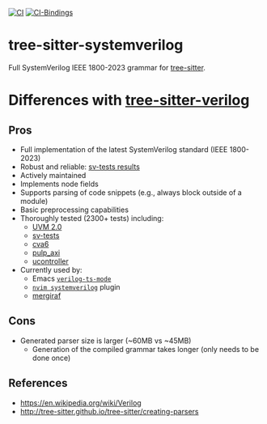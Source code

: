 [![CI](https://github.com/gmlarumbe/tree-sitter-systemverilog/actions/workflows/ci.yml/badge.svg)](https://github.com/gmlarumbe/tree-sitter-systemverilog/actions/workflows/ci.yml)
[![CI-Bindings](https://github.com/gmlarumbe/tree-sitter-systemverilog/actions/workflows/ci_bind.yml/badge.svg)](https://github.com/gmlarumbe/tree-sitter-systemverilog/actions/workflows/ci_bind.yml)

# tree-sitter-systemverilog

Full SystemVerilog IEEE 1800-2023 grammar for [tree-sitter](https://github.com/tree-sitter/tree-sitter).

# Differences with [tree-sitter-verilog](https://github.com/tree-sitter/tree-sitter-verilog)

## Pros ##
- Full implementation of the latest SystemVerilog standard (IEEE 1800-2023)
- Robust and reliable: [sv-tests results](https://chipsalliance.github.io/sv-tests-results/)
- Actively maintained
- Implements node fields
- Supports parsing of code snippets (e.g., always block outside of a module)
- Basic preprocessing capabilities
- Thoroughly tested (2300+ tests) including:
  - [UVM 2.0](https://www.accellera.org/downloads/standards/uvm)
  - [sv-tests](https://github.com/chipsalliance/sv-tests)
  - [cva6](https://github.com/openhwgroup/cva6)
  - [pulp_axi](https://github.com/pulp-platform/axi)
  - [ucontroller](https://github.com/gmlarumbe/ucontroller)
- Currently used by:
  - Emacs [`verilog-ts-mode`](https://github.com/gmlarumbe/verilog-ts-mode)
  - [`nvim systemverilog`](https://github.com/nvim-treesitter/nvim-treesitter) plugin
  - [mergiraf](https://mergiraf.org/)

## Cons
- Generated parser size is larger (~60MB vs ~45MB)
  - Generation of the compiled grammar takes longer (only needs to be done once)

## References

- https://en.wikipedia.org/wiki/Verilog
- http://tree-sitter.github.io/tree-sitter/creating-parsers

